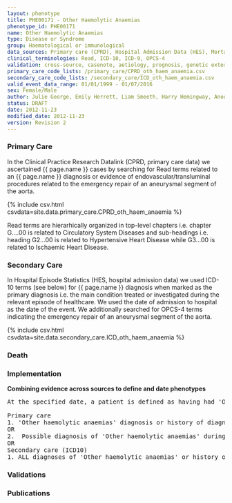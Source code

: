 ```yaml
---
layout: phenotype
title: PHE00171 - Other Haemolytic Anaemias
phenotype_id: PHE00171
name: Other Haemolytic Anaemias
type: Disease or Syndrome
group: Haematological or immunological
data_sources: Primary care (CPRD), Hospital Admission Data (HES), Mortality Data (ONS)
clinical_terminologies: Read, ICD-10, ICD-9, OPCS-4
validation: cross-source, casenote, aetiology, prognosis, genetic external
primary_care_code_lists: /primary_care/CPRD_oth_haem_anaemia.csv
secondary_care_code_lists: /secondary_care/ICD_oth_haem_anaemia.csv
valid_event_data_range: 01/01/1999 - 01/07/2016
sex: Female/Male
author: Julie George, Emily Herrett, Liam Smeeth, Harry Hemingway, Anoop Shah, Spiros Denaxas
status: DRAFT
date: 2012-11-23
modified_date: 2012-11-23
version: Revision 2
---
```


### Primary Care

In the Clinical Practice Research Datalink (CPRD, primary care data) we ascertained {{ page.name }} cases by searching for Read terms related to an {{ page.name }} diagnosis or evidence of endovascular/transluminal procedures related to the emergency repair of an aneurysmal segment of the aorta.

{% include csv.html csvdata=site.data.primary_care.CPRD_oth_haem_anaemia %}

Read terms are hierarhically organized in top-level chapters i.e. chapter G....00 is related to Circulatory System Diseases and sub-headings i.e. heading G2...00 is related to Hypertensive Heart Disease while G3...00 is related to Ischaemic Heart Disease.

### Secondary Care

In Hospital Episode Statistics (HES, hospital admission data) we used ICD-10 terms (see below) for {{ page.name }} diagnosis when marked as the primary diagnosis i.e. the main condition treated or investigated during the relevant episode of healthcare. We used the date of admission to hospital as the date of the event. We additionally searched for OPCS-4 terms indicating the emergency repair of an aneurysmal segment of the aorta.

{% include csv.html csvdata=site.data.secondary_care.ICD_oth_haem_anaemia %}


### Death

### Implementation

**Combining evidence across sources to define and date phenotypes**

<pre>
At the specified date, a patient is defined as having had 'Other haemolytic anaemias' IF they meet the criteria for any of the following on or before the specified date. The earliest date on which the individual meets any of the following criteria on or before the specified date is defined as the first event date:

Primary care
1. 'Other haemolytic anaemias' diagnosis or history of diagnosis during a consultation 
OR
2.  Possible diagnosis of 'Other haemolytic anaemias' during a consultation IF there is NO record satisfying the criteria for Thalassaemia or Sickle Cell Anaemia.
OR
Secondary care (ICD10)
1. ALL diagnoses of 'Other haemolytic anaemias' or history of diagnosis during a hospitalization
</pre>

### Validations

### Publications

